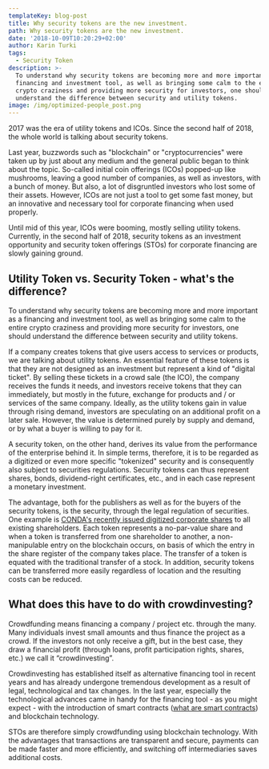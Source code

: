```yaml
---
templateKey: blog-post
title: Why security tokens are the new investment.
path: Why security tokens are the new investment.
date: '2018-10-09T10:20:29+02:00'
author: Karin Turki
tags:
  - Security Token
description: >-
  To understand why security tokens are becoming more and more important as a
  financing and investment tool, as well as bringing some calm to the entire
  crypto craziness and providing more security for investors, one should
  understand the difference between security and utility tokens.
image: /img/optimized-people_post.png
---
```

2017 was the era of utility tokens and ICOs. Since the second half of 2018, the whole world is talking about security tokens.

Last year, buzzwords such as "blockchain" or "cryptocurrencies" were taken up by just about any medium and the general public began to think about the topic. So-called initial coin offerings (ICOs) popped-up like mushrooms, leaving a good number of companies, as well as investors, with a bunch of money. But also, a lot of disgruntled investors who lost some of their assets. However, ICOs are not just a tool to get some fast money, but an innovative and necessary tool for corporate financing when used properly.

Until mid of this year, ICOs were booming, mostly selling utility tokens. Currently, in the second half of 2018, security tokens as an investment opportunity and security token offerings (STOs) for corporate financing are slowly gaining ground.

## Utility Token vs. Security Token - what's the difference?

To understand why security tokens are becoming more and more important as a financing and investment tool, as well as bringing some calm to the entire crypto craziness and providing more security for investors, one should understand the difference between security and utility tokens.

If a company creates tokens that give users access to services or products, we are talking about utility tokens. An essential feature of these tokens is that they are not designed as an investment but represent a kind of "digital ticket". By selling these tickets in a crowd sale (the ICO), the company receives the funds it needs, and investors receive tokens that they can immediately, but mostly in the future, exchange for products and / or services of the same company. Ideally, as the utility tokens gain in value through rising demand, investors are speculating on an additional profit on a later sale. However, the value is determined purely by supply and demand, or by what a buyer is willing to pay for it.

A security token, on the other hand, derives its value from the performance of the enterprise behind it. In simple terms, therefore, it is to be regarded as a digitized or even more specific "tokenized" security and is consequently also subject to securities regulations. Security tokens can thus represent shares, bonds, dividend-right certificates, etc., and in each case represent a monetary investment.

The advantage, both for the publishers as well as for the buyers of the security tokens, is the security, through the legal regulation of securities. One example is [CONDA's recently issued digitized corporate shares](https://ico.conda.online/dach-and-cee-crowdinvesting-market-leader-conda-pioneers-the-digitalization-of-company-shares/) to all existing shareholders. Each token represents a no-par-value share and when a token is transferred from one shareholder to another, a non-manipulable entry on the blockchain occurs, on basis of which the entry in the share register of the company takes place. The transfer of a token is equated with the traditional transfer of a stock. In addition, security tokens can be transferred more easily regardless of location and the resulting costs can be reduced.

## What does this have to do with crowdinvesting?

Crowdfunding means financing a company / project etc. through the many. Many individuals invest small amounts and thus finance the project as a crowd. If the investors not only receive a gift, but in the best case, they draw a financial profit (through loans, profit participation rights, shares, etc.) we call it “crowdinvesting”.

Crowdinvesting has established itself as alternative financing tool in recent years and has already undergone tremendous development as a result of legal, technological and tax changes. In the last year, especially the technological advances came in handy for the financing tool - as you might expect - with the introduction of smart contracts ([what are smart contracts](https://ico.conda.online/the-crypto-guide-for-beginners-%E2%80%93-what-is-a-smart-contract/)) and blockchain technology.

STOs are therefore simply crowdfunding using blockchain technology. With the advantages that transactions are transparent and secure, payments can be made faster and more efficiently, and switching off intermediaries saves additional costs.

<br>

<br>
